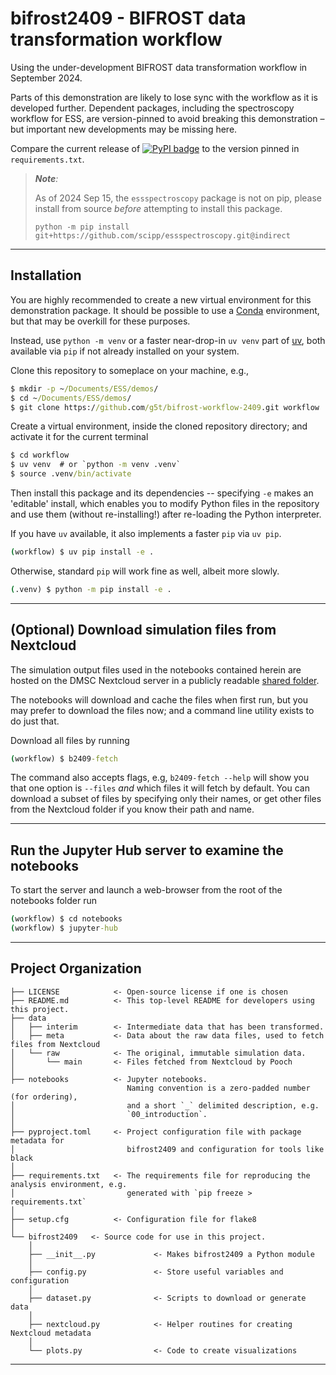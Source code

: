 # bifrost2409 - BIFROST data transformation workflow

Using the under-development BIFROST data transformation workflow in September 2024.

Parts of this demonstration are likely to lose sync with the workflow as it is developed
further. Dependent packages, including the spectroscopy workflow for ESS,
are version-pinned to avoid breaking this demonstration &ndash; 
but important new developments may be missing here.

Compare the current release of 
[![PyPI badge](http://img.shields.io/pypi/v/essspectroscopy.svg)](https://pypi.python.org/pypi/essspectroscopy)
to the version pinned in `requirements.txt`.

> _**Note**:_
> 
> As of 2024 Sep 15, the `essspectroscopy` package is not on pip, please install
> from source _before_ attempting to install this package.
> 
> `python -m pip install git+https://github.com/scipp/essspectroscopy.git@indirect`


--------

## Installation

You are highly recommended to create a new virtual environment for this demonstration package.
It should be possible to use a [Conda](https://conda.io/projects/conda/en/latest/user-guide/getting-started.html)
environment, but that may be overkill for these purposes.

Instead, use `python -m venv` or a faster near-drop-in `uv venv` part of [uv](https://docs.astral.sh/uv/),
both available via `pip` if not already installed on your system.

Clone this repository to someplace on your machine, e.g.,

```cmd
$ mkdir -p ~/Documents/ESS/demos/
$ cd ~/Documents/ESS/demos/
$ git clone https://github.com/g5t/bifrost-workflow-2409.git workflow
```

Create a virtual environment, inside the cloned repository directory; 
and activate it for the current terminal
```cmd
$ cd workflow
$ uv venv  # or `python -m venv .venv`
$ source .venv/bin/activate
```

Then install this package and its dependencies -- specifying `-e` makes an 'editable' install,
which enables you to modify Python files in the repository and use them (without re-installing!)
after re-loading the Python interpreter.

If you have `uv` available, it also implements a faster `pip` via `uv pip`.
```cmd
(workflow) $ uv pip install -e . 
```
Otherwise, standard `pip` will work fine as well, albeit more slowly.
```cmd
(.venv) $ python -m pip install -e .
```

--------
## (Optional) Download simulation files from Nextcloud
The simulation output files used in the notebooks contained herein are hosted
on the DMSC Nextcloud server in a publicly readable 
[shared folder](https://project.esss.dk/owncloud/index.php/s/Diq9n3kITaEBtq7?path=%2FSimulations).

The notebooks will download and cache the files when first run, but you may prefer
to download the files now; and a command line utility exists to do just that.

Download all files by running 
```cmd
(workflow) $ b2409-fetch
```
The command also accepts flags, e.g, `b2409-fetch --help` will show you that one
option is `--files` _and_ which files it will fetch by default.
You can download a subset of files by specifying only their names,
or get other files from the Nextcloud folder if you know their path and name.

--------
## Run the Jupyter Hub server to examine the notebooks
To start the server and launch a web-browser from the root of the notebooks folder run
```cmd
(workflow) $ cd notebooks
(workflow) $ jupyter-hub
```

--------

## Project Organization

```
├── LICENSE            <- Open-source license if one is chosen
├── README.md          <- This top-level README for developers using this project.
├── data
│   ├── interim        <- Intermediate data that has been transformed.
│   ├── meta           <- Data about the raw data files, used to fetch files from Nextcloud
│   └── raw            <- The original, immutable simulation data.
│       └── main       <- Files fetched from Nextcloud by Pooch
│
├── notebooks          <- Jupyter notebooks. 
                          Naming convention is a zero-padded number (for ordering),
│                         and a short `_` delimited description, e.g.
│                         `00_introduction`.
│
├── pyproject.toml     <- Project configuration file with package metadata for 
│                         bifrost2409 and configuration for tools like black
│
├── requirements.txt   <- The requirements file for reproducing the analysis environment, e.g.
│                         generated with `pip freeze > requirements.txt`
│
├── setup.cfg          <- Configuration file for flake8
│
└── bifrost2409   <- Source code for use in this project.
    │
    ├── __init__.py             <- Makes bifrost2409 a Python module
    │
    ├── config.py               <- Store useful variables and configuration
    │
    ├── dataset.py              <- Scripts to download or generate data
    │
    ├── nextcloud.py            <- Helper routines for creating Nextcloud metadata
    │
    └── plots.py                <- Code to create visualizations
```

--------

